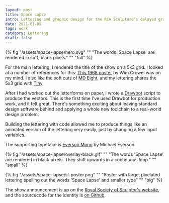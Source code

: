 ```yaml
---
layout: post
title: Space Lapse
intro: Lettering and graphic design for the RCA Sculpture's delayed graduation show.
date: 2021-01-05
tags: work
category: Lettering
draft: false
---
```


{% fig "/assets/space-lapse/hero.svg" "" "The words 'Space Lapse' are rendered in soft, black pixels." "" "full" %}

For the main lettering, I rendered the title of the show on a 5x3 grid. I looked at a number of references for this: [This 1968 poster](https://www.stedelijk.nl/en/exhibitions/wim-crouwel#image-40975) by Wim Crowel was on my mind. I also like the soft cuts of [MD Eight](https://mass-driver.com/typefaces/md-eight), and my lettering shares the 5x3 grid with [Tiny](https://velvetyne.fr/fonts/tiny/).

After I had worked out the letterforms on paper, I wrote a [Drawbot](https://github.com/justvanrossum/drawbot-skia) script to produce the vectors. This is the first time I've used Drawbot for production work, and it felt great. There's something exciting about leaving standard design software behind and applying a whole new toolchain to a real-world design problem.

Building the lettering with code allowed me to produce things like an animated version of the lettering very easily, just by changing a few input variables.

The supporting typeface is [Everson Mono](https://evertype.com/emono/) by Michael Everson.

{% fig "/assets/space-lapse/overlay-black.gif" "" "The words 'Space Lapse' are rendered in black pixels. They shift upwards in a continuous loop." "" "small" %}


{% fig "/assets/space-lapse/sl-poster.png" "" "Poster with large, pixelated lettering spelling out the words 'Space Lapse' and smaller type" "" "big" %}

The show announcement is up on the [Royal Society of Sculptor's website](https://sculptors.org.uk/whats-on/2021/exhibition/space-lapse-rca-sculpture-2020), and the sourcecode for the identity is [on Github](https://github.com/awesomephant/drawbot-experiments).